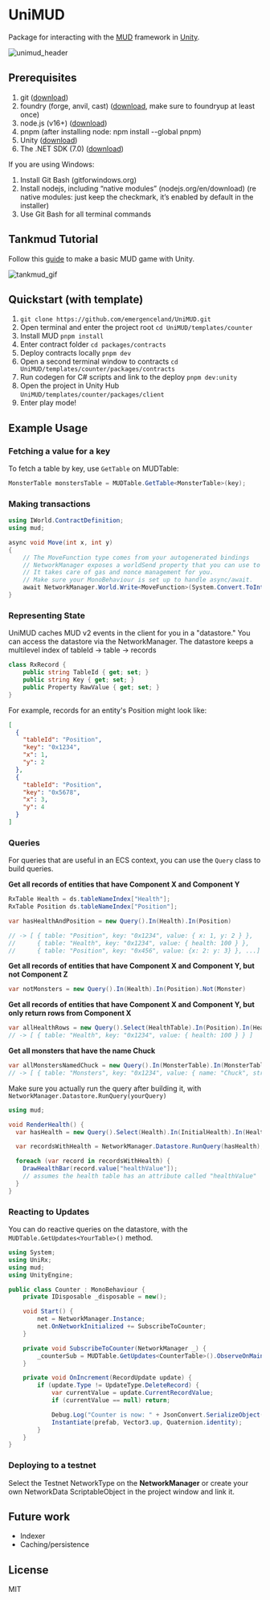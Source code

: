 # UniMUD
Package for interacting with the [MUD](https://mud.dev) framework in [Unity](https://unity3d.com).

![unimud_header](https://github.com/emergenceland/UniMUD/blob/main/unimud/unimud.png?raw=true)

## Prerequisites
1. git ([download](https://git-scm.com/downloads))
2. foundry (forge, anvil, cast) ([download](https://book.getfoundry.sh/getting-started/installation), make sure to foundryup at least once)
3. node.js (v16+) ([download](https://nodejs.org/en/download))
4. pnpm (after installing node: npm install --global pnpm)
5. Unity ([download](https://unity.com/download))
6. The .NET SDK (7.0) ([download](https://dotnet.microsoft.com/en-us/download))

If you are using Windows:
1. Install Git Bash (gitforwindows.org)
2. Install nodejs, including “native modules” (nodejs.org/en/download) (re native modules: just keep the checkmark, it’s enabled by default in the installer)
3. Use Git Bash for all terminal commands

## Tankmud Tutorial
Follow this [guide](https://gaulll.notion.site/Tankmud-Tutorial-studio-mud-03b74081dac14b998caddbd6c3db9e46) to make a basic MUD game with Unity.

![tankmud_gif](https://github.com/emergenceland/UniMUD/blob/main/templates/tankmud/packages/client/Docs/tankmud.gif?raw=true)

## Quickstart (with template)

1. `git clone https://github.com/emergenceland/UniMUD.git`
2. Open terminal and enter the project root `cd UniMUD/templates/counter`
3. Install MUD `pnpm install`
4. Enter contract folder `cd packages/contracts`
5. Deploy contracts locally `pnpm dev`
6. Open a second terminal window to contracts `cd UniMUD/templates/counter/packages/contracts`
7. Run codegen for C# scripts and link to the deploy `pnpm dev:unity`
8. Open the project in Unity Hub `UniMUD/templates/counter/packages/client`
9. Enter play mode!

## Example Usage

### Fetching a value for a key

To fetch a table by key, use `GetTable` on MUDTable:

```csharp
MonsterTable monstersTable = MUDTable.GetTable<MonsterTable>(key);
```

### Making transactions

```csharp
using IWorld.ContractDefinition;
using mud;

async void Move(int x, int y)
{
	// The MoveFunction type comes from your autogenerated bindings
	// NetworkManager exposes a worldSend property that you can use to send transactions.
	// It takes care of gas and nonce management for you.
	// Make sure your MonoBehaviour is set up to handle async/await.
	await NetworkManager.World.Write<MoveFunction>(System.Convert.ToInt32(x), System.Convert.ToInt32(y));
}
```

### Representing State

UniMUD caches MUD v2 events in the client for you in a "datastore." You can access the datastore via the NetworkManager. The datastore keeps a multilevel index of tableId -> table -> records

```csharp
class RxRecord {
	public string TableId { get; set; }
	public string Key { get; set; }
	public Property RawValue { get; set; }
}
```

For example, records for an entity's Position might look like:

```json
[
  {
	"tableId": "Position",
	"key": "0x1234",
	"x": 1,
	"y": 2
  },
  {
	"tableId": "Position",
	"key": "0x5678",
	"x": 3,
	"y": 4
  }
]
```

### Queries

For queries that are useful in an ECS context, you can use the `Query` class to build queries.

**Get all records of entities that have Component X and Component Y**

```csharp
RxTable Health = ds.tableNameIndex["Health"];
RxTable Position ds.tableNameIndex["Position"];

var hasHealthAndPosition = new Query().In(Health).In(Position)

// -> [ { table: "Position", key: "0x1234", value: { x: 1, y: 2 } },
//      { table: "Health", key: "0x1234", value: { health: 100 } },
//      { table: "Position", key: "0x456", value: {x: 2: y: 3} }, ...]
```

**Get all records of entities that have Component X and Component Y, but not Component Z**

```csharp
var notMonsters = new Query().In(Health).In(Position).Not(Monster)
```

**Get all records of entities that have Component X and Component Y, but only return rows from Component X**

```csharp
var allHealthRows = new Query().Select(HealthTable).In(Position).In(HealthTable)
// -> [ { table: "Health", key: "0x1234", value: { health: 100 } } ]
```

**Get all monsters that have the name Chuck**

```csharp
var allMonstersNamedChuck = new Query().In(MonsterTable).In(MonsterTable, new Condition[]{Condition.Has("name", "Chuck")})
// -> [ { table: "Monsters", key: "0x1234", value: { name: "Chuck", strength: 100 } } ]
```

Make sure you actually run the query after building it, with `NetworkManager.Datastore.RunQuery(yourQuery)`

```csharp
using mud;

void RenderHealth() {
  var hasHealth = new Query().Select(Health).In(InitialHealth).In(Health).In(TilePosition);

  var recordsWithHealth = NetworkManager.Datastore.RunQuery(hasHealth); // don't forget

  foreach (var record in recordsWithHealth) {
    DrawHealthBar(record.value["healthValue"]);
    // assumes the health table has an attribute called "healthValue"
  }
}
```

### Reacting to Updates

You can do reactive queries on the datastore, with the `MUDTable.GetUpdates<YourTable>()` method.

```csharp
using System;
using UniRx;
using mud;
using UnityEngine;

public class Counter : MonoBehaviour {
    private IDisposable _disposable = new();

    void Start() {
        net = NetworkManager.Instance;
        net.OnNetworkInitialized += SubscribeToCounter;
    }

    private void SubscribeToCounter(NetworkManager _) {
        _counterSub = MUDTable.GetUpdates<CounterTable>().ObserveOnMainThread().Subscribe(OnIncrement);
    }

    private void OnIncrement(RecordUpdate update) {
        if (update.Type != UpdateType.DeleteRecord) {
            var currentValue = update.CurrentRecordValue;
            if (currentValue == null) return;

            Debug.Log("Counter is now: " + JsonConvert.SerializeObject(currentValue));
            Instantiate(prefab, Vector3.up, Quaternion.identity); 
        }
    }
}
```

### Deploying to a testnet
Select the Testnet NetworkType on the **NetworkManager** or create your own NetworkData ScriptableObject in the project window and link it.

## Future work
- Indexer
- Caching/persistence

## License
MIT
